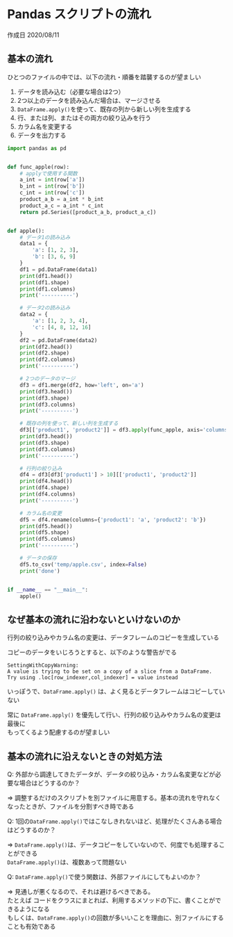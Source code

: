 # Pandas スクリプトの流れ

作成日 2020/08/11

## 基本の流れ

ひとつのファイルの中では、以下の流れ・順番を踏襲するのが望ましい

1. データを読み込む（必要な場合は2つ）
1. 2つ以上のデータを読み込んだ場合は、マージさせる
1. `DataFrame.apply()`を使って、既存の列から新しい列を生成する
1. 行、または列、またはその両方の絞り込みを行う
1. カラム名を変更する
1. データを出力する

```python
import pandas as pd


def func_apple(row):
    # applyで使用する関数
    a_int = int(row['a'])
    b_int = int(row['b'])
    c_int = int(row['c'])
    product_a_b = a_int * b_int
    product_a_c = a_int * c_int
    return pd.Series([product_a_b, product_a_c])


def apple():
    # データ1の読み込み
    data1 = {
        'a': [1, 2, 3],
        'b': [3, 6, 9]
    }
    df1 = pd.DataFrame(data1)
    print(df1.head())
    print(df1.shape)
    print(df1.columns)
    print('----------')

    # データ2の読み込み
    data2 = {
        'a': [1, 2, 3, 4],
        'c': [4, 8, 12, 16]
    }
    df2 = pd.DataFrame(data2)
    print(df2.head())
    print(df2.shape)
    print(df2.columns)
    print('----------')

    # 2つのデータのマージ
    df3 = df1.merge(df2, how='left', on='a')
    print(df3.head())
    print(df3.shape)
    print(df3.columns)
    print('----------')

    # 既存の列を使って、新しい列を生成する
    df3[['product1', 'product2']] = df3.apply(func_apple, axis='columns')
    print(df3.head())
    print(df3.shape)
    print(df3.columns)
    print('----------')

    # 行列の絞り込み
    df4 = df3[df3['product1'] > 10][['product1', 'product2']]
    print(df4.head())
    print(df4.shape)
    print(df4.columns)
    print('----------')

    # カラム名の変更
    df5 = df4.rename(columns={'product1': 'a', 'product2': 'b'})
    print(df5.head())
    print(df5.shape)
    print(df5.columns)
    print('----------')

    # データの保存
    df5.to_csv('temp/apple.csv', index=False)
    print('done')


if __name__ == "__main__":
    apple()
```

## なぜ基本の流れに沿わないといけないのか

行列の絞り込みやカラム名の変更は、データフレームのコピーを生成している

コピーのデータをいじろうとすると、以下のような警告がでる

```text
SettingWithCopyWarning:
A value is trying to be set on a copy of a slice from a DataFrame.
Try using .loc[row_indexer,col_indexer] = value instead
```

いっぽうで、`DataFrame.apply()` は、よく見るとデータフレームはコピーしていない

常に `DataFrame.apply()` を優先して行い、行列の絞り込みやカラム名の変更は最後に\
もってくるよう配慮するのが望ましい

## 基本の流れに沿えないときの対処方法

Q: 外部から調達してきたデータが、データの絞り込み・カラム名変更などが必要な場合はどうするのか？

=> 調整するだけのスクリプトを別ファイルに用意する。基本の流れを守れなくなったときが、ファイルを分割すべき時である

Q: 1回の`DataFrame.apply()`ではこなしきれないほど、処理がたくさんある場合はどうするのか？

=> `DataFrame.apply()`は、データコピーをしていないので、何度でも処理することができる\
`DataFrame.apply()`は、複数あって問題ない

Q: `DataFrame.apply()`で使う関数は、外部ファイルにしてもよいのか？

=> 見通しが悪くなるので、それは避けるべきである。\
たとえば コードをクラスにまとれば、利用するメソッドの下に、書くことができるようになる\
もしくは、`DataFrame.apply()`の回数が多いいことを理由に、別ファイルにすることも有効である
